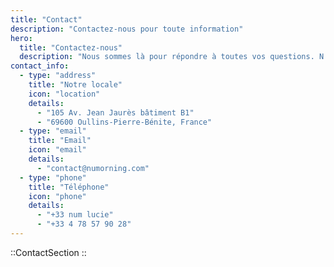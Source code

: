 ```yaml
---
title: "Contact"
description: "Contactez-nous pour toute information"
hero:
  title: "Contactez-nous"
  description: "Nous sommes là pour répondre à toutes vos questions. N'hésitez pas à nous contacter par le moyen qui vous convient le mieux."
contact_info:
  - type: "address"
    title: "Notre locale"
    icon: "location"
    details:
      - "105 Av. Jean Jaurès bâtiment B1"
      - "69600 Oullins-Pierre-Bénite, France"
  - type: "email"
    title: "Email"
    icon: "email"
    details:
      - "contact@numorning.com"
  - type: "phone"
    title: "Téléphone"
    icon: "phone"
    details:
      - "+33 num lucie"
      - "+33 4 78 57 90 28"
---
```


::ContactSection
::